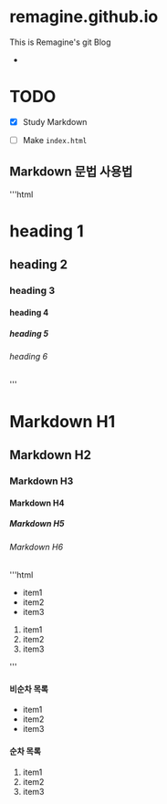 # remagine.github.io
This is Remagine's git Blog

-

# TODO

- [x] Study Markdown
- [ ] Make `index.html`


## Markdown 문법 사용법

'''html
<h1>heading 1</h1>
<h2>heading 2</h2>
<h3>heading 3</h3>
<h4>heading 4</h4>
<h5>heading 5</h5>
<h6>heading 6</h6>
'''

# Markdown H1
## Markdown H2
### Markdown H3
#### Markdown H4
##### Markdown H5
###### Markdown H6

'''html
<!-- 비순차 목록 -->
<!-- ul>li{item$}*3 -->
<ul>
	<li>item1</li>
	<li>item2</li>
	<li>item3</li>
</ul>

<!-- 순차 목록 -->
<!-- ol>li{item$}*3 -->
<ol>
	<li>item1</li>
	<li>item2</li>
	<li>item3</li>
</ol>
'''

#### 비순차 목록

- item1
- item2
- item3

#### 순차 목록

1. item1
1. item2
1. item3